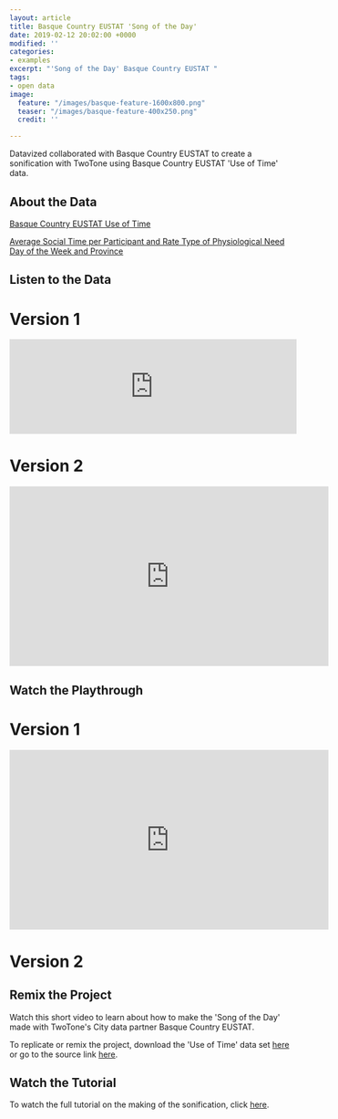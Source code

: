 ```yaml
---
layout: article
title: Basque Country EUSTAT 'Song of the Day'
date: 2019-02-12 20:02:00 +0000
modified: ''
categories:
- examples
excerpt: "'Song of the Day' Basque Country EUSTAT "
tags:
- open data
image:
  feature: "/images/basque-feature-1600x800.png"
  teaser: "/images/basque-feature-400x250.png"
  credit: ''

---
```

Datavized collaborated with Basque Country EUSTAT to create a sonification with TwoTone using Basque Country EUSTAT 'Use of Time' data. 

## About the Data

[Basque Country EUSTAT Use of Time](http://en.eustat.eus/estadisticas/tema_173/opt_0/tipo_1/ti_Use_of_time/temas.html "Basque Country EUSTAT Use of Time")

[Average Social Time per Participant and Rate Type of Physiological Need Day of the Week and Province](http://en.eustat.eus/elementos/ele0000400/Average_social_time_per_participant_and_rate_type_of_physiological_need_day_of_the_week_and_province_hhmm/tbl0000453_i.htm "Average Social Time per Participant and Rate Type of Physiological Need Day of the Week and Province")

## Listen to the Data

# Version 1
<iframe width="100%" height="166" scrolling="no" frameborder="no" allow="autoplay" src="https://w.soundcloud.com/player/?url=https%3A//api.soundcloud.com/tracks/575450994%3Fsecret_token%3Ds-8Qmb5&color=%23f57c00&auto_play=false&hide_related=false&show_comments=true&show_user=true&show_reposts=false&show_teaser=true"></iframe>

# Version 2
<iframe width="560" height="315" src="https://www.youtube.com/embed/Tl7xCO6eINU" frameborder="0" allow="accelerometer; autoplay; encrypted-media; gyroscope; picture-in-picture" allowfullscreen></iframe>

## Watch the Playthrough

# Version 1
<iframe width="560" height="315" src="https://www.youtube.com/embed/-_MZHNWBOsk" frameborder="0" allow="accelerometer; autoplay; encrypted-media; gyroscope; picture-in-picture" allowfullscreen></iframe>

# Version 2


## Remix the Project

Watch this short video to learn about how to make the 'Song of the Day' made with TwoTone's City data partner Basque Country EUSTAT.

To replicate or remix the project, download the 'Use of Time' data set [here](https://drive.google.com/open?id=1iKZqutJcmyz1QkxC1gOzyqY9t7K6elb4 "Use of Time data set ") or go to the source link [here](http://en.eustat.eus/elementos/ele0000400/Average_social_time_per_participant_and_rate_type_of_physiological_need_day_of_the_week_and_province_hhmm/tbl0000453_i.html "Basque Country EUSTAT 'Use of Time'").

## Watch the Tutorial

To watch the full tutorial on the making of the sonification, click [here](https://twotone.io/tutorials/basque-country/).